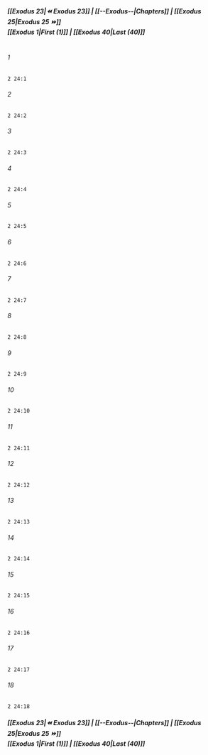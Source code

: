 
##### **[[Exodus 23|⏪ Exodus 23]] | [[--Exodus--|Chapters]] | [[Exodus 25|Exodus 25 ⏩]]**<br>**[[Exodus 1|First (1)]] | [[Exodus 40|Last (40)]]**<br><br>

###### 1
``` verse
2 24:1
```
###### 2
``` verse
2 24:2
```
###### 3
``` verse
2 24:3
```
###### 4
``` verse
2 24:4
```
###### 5
``` verse
2 24:5
```
###### 6
``` verse
2 24:6
```
###### 7
``` verse
2 24:7
```
###### 8
``` verse
2 24:8
```
###### 9
``` verse
2 24:9
```
###### 10
``` verse
2 24:10
```
###### 11
``` verse
2 24:11
```
###### 12
``` verse
2 24:12
```
###### 13
``` verse
2 24:13
```
###### 14
``` verse
2 24:14
```
###### 15
``` verse
2 24:15
```
###### 16
``` verse
2 24:16
```
###### 17
``` verse
2 24:17
```
###### 18
``` verse
2 24:18
```

##### **[[Exodus 23|⏪ Exodus 23]] | [[--Exodus--|Chapters]] | [[Exodus 25|Exodus 25 ⏩]]**<br>**[[Exodus 1|First (1)]] | [[Exodus 40|Last (40)]]**
